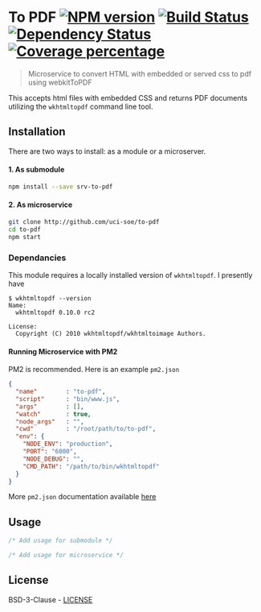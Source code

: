 # To PDF [![NPM version][npm-image]][npm-url] [![Build Status][travis-image]][travis-url] [![Dependency Status][daviddm-image]][daviddm-url] [![Coverage percentage][coveralls-image]][coveralls-url]
> Microservice to convert HTML with embedded or served css to pdf using webkitToPDF

This accepts html files with embedded CSS and returns PDF documents utilizing the `wkhtmltopdf` command line tool.  

## Installation

There are two ways to install: as a module or a microserver.

#### 1. As submodule
```bash
npm install --save srv-to-pdf
```

#### 2. As microservice
```bash
git clone http://github.com/uci-soe/to-pdf
cd to-pdf
npm start
```

### Dependancies

This module requires a locally installed version of `wkhtmltopdf`. I presently have

```
$ wkhtmltopdf --version
Name:
  wkhtmltopdf 0.10.0 rc2

License:
  Copyright (C) 2010 wkhtmltopdf/wkhtmltoimage Authors.
```


#### Running Microservice with PM2

PM2 is recommended. Here is an example `pm2.json` 

```json
{
  "name"        : "to-pdf",
  "script"      : "bin/www.js",
  "args"        : [],
  "watch"       : true,
  "node_args"   : "",
  "cwd"         : "/root/path/to/to-pdf",
  "env": {
    "NODE_ENV": "production",
    "PORT": "6000",
    "NODE_DEBUG": "",
    "CMD_PATH": "/path/to/bin/wkhtmltopdf"
  }
}
```

More `pm2.json` documentation available [here](http://pm2.keymetrics.io/docs/usage/application-declaration/)

## Usage

```javascript
/* Add usage for submodule */
```

```javascript
/* Add usage for microservice */
```


## License

BSD-3-Clause - [LICENSE](LICENSE)


[npm-image]: https://badge.fury.io/js/srv-to-pdf.svg
[npm-url]: https://npmjs.org/package/srv-to-pdf
[travis-image]: https://travis-ci.org/uci-soe/to-pdf.svg?branch=master
[travis-url]: https://travis-ci.org/uci-soe/to-pdf
[daviddm-image]: https://david-dm.org/uci-soe/to-pdf.svg?theme=shields.io
[daviddm-url]: https://david-dm.org/uci-soe/to-pdf
[coveralls-image]: https://coveralls.io/repos/uci-soe/to-pdf/badge.svg
[coveralls-url]: https://coveralls.io/r/uci-soe/to-pdf
